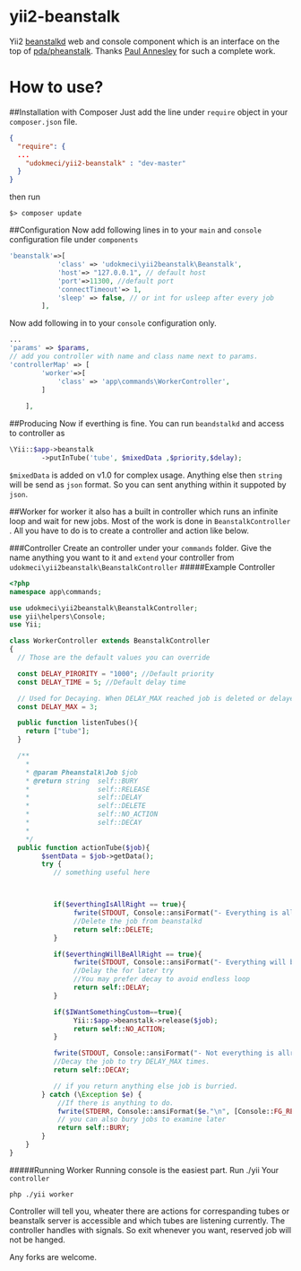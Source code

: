 yii2-beanstalk
==============

Yii2 [beanstalkd][1] web and console component which is an interface on the top of [pda/pheanstalk][2]. Thanks [Paul Annesley][3] for such a complete work. 

[1]: http://xph.us/software/beanstalkd/
[2]: https://github.com/pda/pheanstalk
[3]: http://paul.annesley.cc/


How to use?
==============
##Installation with Composer
Just add the line under `require` object in your `composer.json` file.
``` json
{
  "require": {
  ...
    "udokmeci/yii2-beanstalk" : "dev-master"
  }
}
```
then run 

``` console
$> composer update
```

##Configuration
Now add following lines in to your `main` and `console` configuration file under ```components``` 
``` php
'beanstalk'=>[
            'class' => 'udokmeci\yii2beanstalk\Beanstalk',
            'host'=> "127.0.0.1", // default host
            'port'=>11300, //default port
            'connectTimeout'=> 1,
            'sleep' => false, // or int for usleep after every job 
        ],
```

Now add following in to your `console` configuration only.

``` php
...
'params' => $params,
// add you controller with name and class name next to params.
'controllerMap' => [
        'worker'=>[
            'class' => 'app\commands\WorkerController',
        ]
       
    ],

```

##Producing
Now if everthing is fine. You can run ```beandstalkd```
and access to controller as 
``` php 
\Yii::$app->beanstalk
        ->putInTube('tube', $mixedData ,$priority,$delay);

```
`$mixedData` is added on v1.0 for complex usage. Anything else then `string` will be send as `json` format. So you can sent anything within it suppoted by `json`.

##Worker
for worker it also has a built in controller which runs an infinite loop and wait for new jobs. Most of the work is done in `BeanstalkController` . All you have to do is to create a controller and action like below.

###Controller
Create an controller under your `commands` folder. Give the name anything you want to it and `extend` your controller from `udokmeci\yii2beanstalk\BeanstalkController`
#####Example Controller

``` php
<?php
namespace app\commands;

use udokmeci\yii2beanstalk\BeanstalkController;
use yii\helpers\Console;
use Yii;

class WorkerController extends BeanstalkController
{
  // Those are the default values you can override

  const DELAY_PIRORITY = "1000"; //Default priority
  const DELAY_TIME = 5; //Default delay time

  // Used for Decaying. When DELAY_MAX reached job is deleted or delayed with 
  const DELAY_MAX = 3; 

  public function listenTubes(){
    return ["tube"];
  }

  /**
    *
    * @param Pheanstalk\Job $job
    * @return string  self::BURY
    *                 self::RELEASE
    *                 self::DELAY
    *                 self::DELETE
    *                 self::NO_ACTION
    *                 self::DECAY
    *  
    */
  public function actionTube($job){
	    $sentData = $job->getData();
	    try {
    	   // something useful here



           if($everthingIsAllRight == true){
                fwrite(STDOUT, Console::ansiFormat("- Everything is allright"."\n", [Console::FG_GREEN]));
                //Delete the job from beanstalkd
                return self::DELETE; 
           }

           if($everthingWillBeAllRight == true){
                fwrite(STDOUT, Console::ansiFormat("- Everything will be allright"."\n", [Console::FG_GREEN]));
                //Delay the for later try
                //You may prefer decay to avoid endless loop
                return self::DELAY; 
           }

           if($IWantSomethingCustom==true){
                Yii::$app->beanstalk->release($job);
                return self::NO_ACTION;
           }

           fwrite(STDOUT, Console::ansiFormat("- Not everything is allright!!!"."\n", [Console::FG_GREEN]));
           //Decay the job to try DELAY_MAX times.
           return self::DECAY; 

           // if you return anything else job is burried.
	    } catch (\Exception $e) {
            //If there is anything to do.
            fwrite(STDERR, Console::ansiFormat($e."\n", [Console::FG_RED]));
            // you can also bury jobs to examine later
            return self::BURY;
	    }
	}
}
```

#####Running Worker
Running console is the easiest part. Run ./yii Your ```controller```
``` console
php ./yii worker
```
Controller will tell you, wheater there are actions for correspanding tubes or beanstalk server is accessible and which tubes are listening currently. The controller handles with signals. So exit whenever you want, reserved job will not be hanged.

Any forks are welcome.